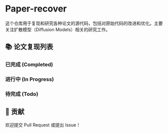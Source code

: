 # Paper-recover

这个仓库用于复现和研究各种论文的源代码，包括对原始代码的改进和优化。主要关注扩散模型（Diffusion Models）相关的研究工作。

## 📚 论文复现列表

### 已完成 (Completed)


### 进行中 (In Progress)


### 待完成 (Todo)


## 🤝 贡献
欢迎提交 Pull Request 或提出 Issue！
